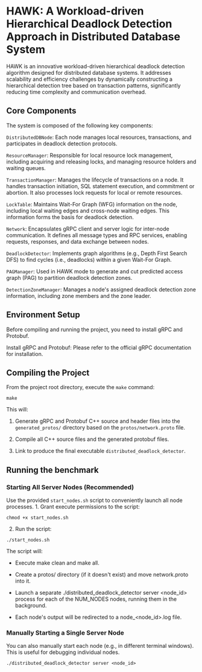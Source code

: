 # HAWK: A Workload-driven Hierarchical Deadlock Detection Approach in Distributed Database System

HAWK is an innovative workload-driven hierarchical deadlock detection algorithm designed for distributed database systems. It addresses scalability and efficiency challenges by dynamically constructing a hierarchical detection tree based on transaction patterns, significantly reducing time complexity and communication overhead.

## Core Components
The system is composed of the following key components:

`DistributedDBNode`: Each node manages local resources, transactions, and participates in deadlock detection protocols.

`ResourceManager`: Responsible for local resource lock management, including acquiring and releasing locks, and managing resource holders and waiting queues.

`TransactionManager`: Manages the lifecycle of transactions on a node. It handles transaction initiation, SQL statement execution, and commitment or abortion. It also processes lock requests for local or remote resources.

`LockTable`: Maintains Wait-For Graph (WFG) information on the node, including local waiting edges and cross-node waiting edges. This information forms the basis for deadlock detection.

`Network`: Encapsulates gRPC client and server logic for inter-node communication. It defines all message types and RPC services, enabling requests, responses, and data exchange between nodes.

`DeadlockDetector`: Implements graph algorithms (e.g., Depth First Search DFS) to find cycles (i.e., deadlocks) within a given Wait-For Graph.

`PAGManager`: Used in HAWK mode to generate and cut predicted access graph (PAG) to partition deadlock detection zones.

`DetectionZoneManager`: Manages a node's assigned deadlock detection zone information, including zone members and the zone leader.

## Environment Setup
Before compiling and running the project, you need to install gRPC and Protobuf.

Install gRPC and Protobuf:
Please refer to the official gRPC documentation for installation.


## Compiling the Project
From the project root directory, execute the `make` command:
```
make
```
This will:

1. Generate gRPC and Protobuf C++ source and header files into the `generated_protos/` directory based on the `protos/network.proto` file.

2. Compile all C++ source files and the generated protobuf files.

3. Link to produce the final executable `distributed_deadlock_detector`.

## Running the benchmark
### Starting All Server Nodes (Recommended)
Use the provided `start_nodes.sh` script to conveniently launch all node processes.
1. 
Grant execute permissions to the script:
```
chmod +x start_nodes.sh
```

2. Run the script:
```
./start_nodes.sh
```
The script will:

- Execute make clean and make all.

- Create a protos/ directory (if it doesn't exist) and move network.proto into it.

- Launch a separate ./distributed_deadlock_detector server <node_id> process for each of the NUM_NODES nodes, running them in the background.

- Each node's output will be redirected to a node_<node_id>.log file.


### Manually Starting a Single Server Node
You can also manually start each node (e.g., in different terminal windows). This is useful for debugging individual nodes.
```
./distributed_deadlock_detector server <node_id>
```